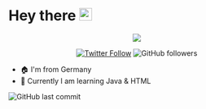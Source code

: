 # Hey there <img src="https://raw.githubusercontent.com/Butterkeks1000/butterkeks1000/main/wave.gif" width="25px">

<p align="center">
 <img src="https://readme-typing-svg.herokuapp.com?color=2076B1&size=20&center=true&vCenter=true&lines=Just+looking+around+a+bit.">
</p>

<p align="center">
 <a href="https://twitter.com/butterkeks1000" alt="Twitter" title="Twitter">
  <img alt="Twitter Follow" src="https://img.shields.io/twitter/follow/butterkeks1000?color=%2300a2f5&label=Twitter&logo=Twitter&logoColor=%23ffffff&style=for-the-badge"></a>
 <img alt="GitHub followers" src="https://img.shields.io/github/followers/butterkeks1000?color=954c9b&label=Follower&logo=Github&style=for-the-badge">
</p>

- 🏠 I'm from Germany
- 🌱 Currently I am learning Java & HTML

<img alt="GitHub last commit" src="https://img.shields.io/github/last-commit/Butterkeks1000/butterkeks1000?label=Last%20Updated&style=for-the-badge">
